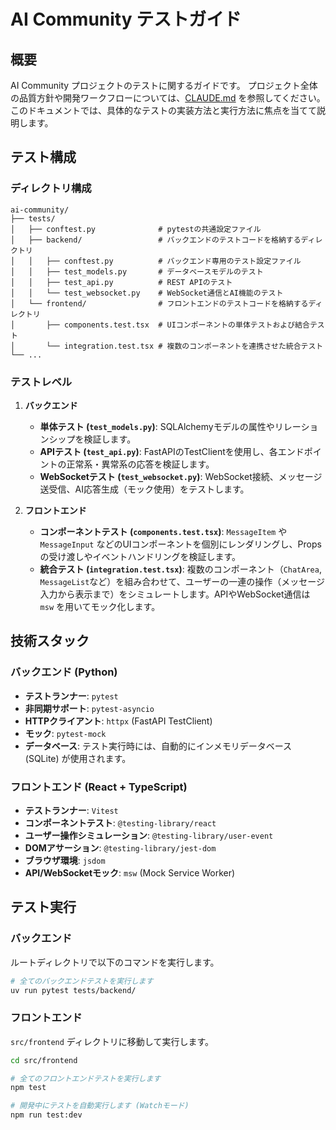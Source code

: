 # AI Community テストガイド

## 概要

AI Community プロジェクトのテストに関するガイドです。
プロジェクト全体の品質方針や開発ワークフローについては、[CLAUDE.md](/CLAUDE.md) を参照してください。このドキュメントでは、具体的なテストの実装方法と実行方法に焦点を当てて説明します。

## テスト構成

### ディレクトリ構成

```text
ai-community/
├── tests/
│   ├── conftest.py              # pytestの共通設定ファイル
│   ├── backend/                 # バックエンドのテストコードを格納するディレクトリ
│   │   ├── conftest.py          # バックエンド専用のテスト設定ファイル
│   │   ├── test_models.py       # データベースモデルのテスト
│   │   ├── test_api.py          # REST APIのテスト
│   │   └── test_websocket.py    # WebSocket通信とAI機能のテスト
│   └── frontend/                # フロントエンドのテストコードを格納するディレクトリ
│       ├── components.test.tsx  # UIコンポーネントの単体テストおよび結合テスト
│       └── integration.test.tsx # 複数のコンポーネントを連携させた統合テスト
└── ...
```

### テストレベル

1.  **バックエンド**
    -   **単体テスト (`test_models.py`)**: SQLAlchemyモデルの属性やリレーションシップを検証します。
    -   **APIテスト (`test_api.py`)**: FastAPIのTestClientを使用し、各エンドポイントの正常系・異常系の応答を検証します。
    -   **WebSocketテスト (`test_websocket.py`)**: WebSocket接続、メッセージ送受信、AI応答生成（モック使用）をテストします。

2.  **フロントエンド**
    -   **コンポーネントテスト (`components.test.tsx`)**: `MessageItem` や `MessageInput` などのUIコンポーネントを個別にレンダリングし、Propsの受け渡しやイベントハンドリングを検証します。
    -   **統合テスト (`integration.test.tsx`)**: 複数のコンポーネント（`ChatArea`, `MessageList`など）を組み合わせて、ユーザーの一連の操作（メッセージ入力から表示まで）をシミュレートします。APIやWebSocket通信は `msw` を用いてモック化します。

## 技術スタック

### バックエンド (Python)

-   **テストランナー**: `pytest`
-   **非同期サポート**: `pytest-asyncio`
-   **HTTPクライアント**: `httpx` (FastAPI TestClient)
-   **モック**: `pytest-mock`
-   **データベース**: テスト実行時には、自動的にインメモリデータベース (SQLite) が使用されます。

### フロントエンド (React + TypeScript)

-   **テストランナー**: `Vitest`
-   **コンポーネントテスト**: `@testing-library/react`
-   **ユーザー操作シミュレーション**: `@testing-library/user-event`
-   **DOMアサーション**: `@testing-library/jest-dom`
-   **ブラウザ環境**: `jsdom`
-   **API/WebSocketモック**: `msw` (Mock Service Worker)

## テスト実行

### バックエンド

ルートディレクトリで以下のコマンドを実行します。

```bash
# 全てのバックエンドテストを実行します
uv run pytest tests/backend/
```

### フロントエンド

`src/frontend` ディレクトリに移動して実行します。

```bash
cd src/frontend

# 全てのフロントエンドテストを実行します
npm test

# 開発中にテストを自動実行します (Watchモード)
npm run test:dev
```
